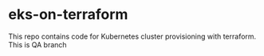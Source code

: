 # eks-on-terraform
This repo contains code for Kubernetes cluster provisioning with terraform. 
This is QA branch
